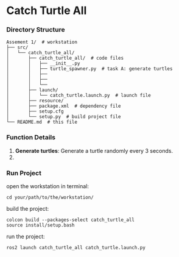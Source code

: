 # Catch Turtle All
### Directory Structure
```
Assement 1/  # workstation
├── src/
│   └── catch_turtle_all/
│       ├── catch_turtle_all/  # code files
│       │   ├── __init__.py
│       │   ├── turtle_spawner.py  # task A: generate turtles
│       │   ├── 
│       │   ├── 
│       │   └── 
│       ├── launch/
│       │   └── catch_turtle.launch.py  # launch file
│       ├── resource/
│       ├── package.xml  # dependency file
│       ├── setup.cfg
│       └── setup.py  # build project file
└── README.md  # this file
```
### Function Details
1. **Generate turtles**: Generate a turtle randomly every 3 seconds.
2. 

### Run Project
open the workstation in terminal:
```
cd your/path/to/the/workstation/
```
build the project:
```
colcon build --packages-select catch_turtle_all
source install/setup.bash
```
run the project:
```
ros2 launch catch_turtle_all catch_turtle.launch.py
```